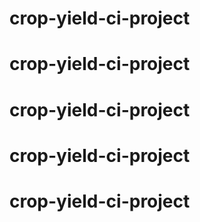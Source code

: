 # crop-yield-ci-project
# crop-yield-ci-project
# crop-yield-ci-project
# crop-yield-ci-project
# crop-yield-ci-project
